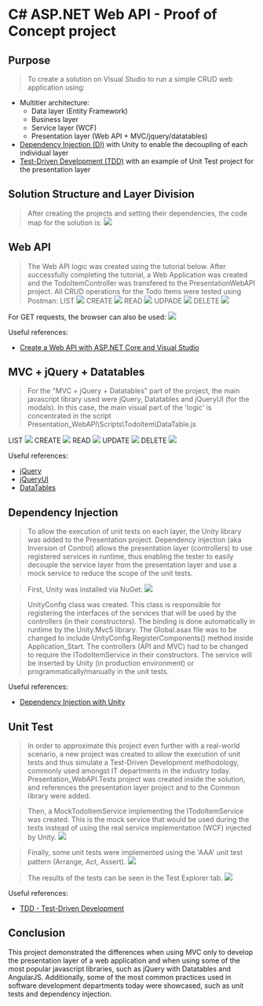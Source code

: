 # C# ASP.NET Web API - Proof of Concept project

## Purpose
> To create a solution on Visual Studio to run a simple CRUD web application using:
 * Multitier architecture:
   * Data layer (Entity Framework)
   * Business layer
   * Service  layer (WCF)
   * Presentation layer (Web API + MVC/jquery/datatables)
 * [Dependency Injection (DI)](#dependency-injection) with Unity to enable the decoupling of each individual layer
 * [Test-Driven Development (TDD)](#unit-test) with an example of Unit Test project for the presentation layer

## Solution Structure and Layer Division
> After creating the projects and setting their dependencies, the code map for the solution is:
![](https://github.com/rembertmagri/web_api/blob/master/images/architecture%20code%20map.png?raw=true)

## Web API
> The Web API logic was created using the tutorial below. After successfully completing the tutorial, a Web Application was created and the TodoItemController was transfered to the PresentationWebAPI project. All CRUD operations for the Todo Items were tested using Postman:
LIST
![](https://github.com/rembertmagri/web_api/blob/master/images/api_postman_l.png?raw=true)
CREATE
![](https://github.com/rembertmagri/web_api/blob/master/images/api_postman_c.png?raw=true)
READ
![](https://github.com/rembertmagri/web_api/blob/master/images/api_postman_r.png?raw=true)
UDPADE
![](https://github.com/rembertmagri/web_api/blob/master/images/api_postman_u.png?raw=true)
DELETE
![](https://github.com/rembertmagri/web_api/blob/master/images/api_postman_d.png?raw=true)

For GET requests, the browser can also be used:
![](https://github.com/rembertmagri/web_api/blob/master/images/api_browser_l.png?raw=true)

Useful references:
* [Create a Web API with ASP.NET Core and Visual Studio](https://docs.microsoft.com/en-us/aspnet/core/tutorials/first-web-api?view=aspnetcore-2.1)

## MVC + jQuery + Datatables

> For the "MVC + jQuery + Datatables" part of the project, the main javascript library used were jQuery, Datatables and jQueryUI (for the modals). In this case, the main visual part of the 'logic' is concentrated in the script Presentation_WebAPI\Scripts\TodoItem\DataTable.js

LIST
![](https://github.com/rembertmagri/web_api/blob/master/images/jquery_list.png?raw=true)
CREATE
![](https://github.com/rembertmagri/web_api/blob/master/images/jquery_create.png?raw=true)
READ
![](https://github.com/rembertmagri/web_api/blob/master/images/jquery_read.png?raw=true)
UPDATE
![](https://github.com/rembertmagri/web_api/blob/master/images/jquery_update.png?raw=true)
DELETE
![](https://github.com/rembertmagri/web_api/blob/master/images/jquery_delete.png?raw=true)

Useful references:
* [jQuery](https://jquery.com/)
* [jQueryUI](https://jqueryui.com/)
* [DataTables](https://datatables.net/)

## Dependency Injection

> To allow the execution of unit tests on each layer, the Unity library was added to the Presentation project. Dependency injection (aka Inversion of Control) allows the presentation layer (controllers) to use registered services in runtime, thus enabling the tester to easily decouple the service layer from the presentation layer and use a mock service to reduce the scope of the unit tests.

> First, Unity was installed via NuGet:
![](https://github.com/rembertmagri/web_api/blob/master/images/unity_nuget.png?raw=true)

> UnityConfig class was created. This class is responsible for registering the interfaces of the services that will be used by the controllers (in their constructors). The binding is done automatically in runtime by the Unity.Mvc5 library. The Global.asax file was to be changed to include UnityConfig.RegisterComponents() method inside Application_Start. The controllers (API and MVC) had to be changed to require the ITodoItemService in their constructors. The service will be inserted by Unity (in production environment) or programmatically/manually in the unit tests.

Useful references:
* [Dependency Injection with Unity](https://www.c-sharpcorner.com/article/dependency-injection-in-asp-net-mvc-5/)

## Unit Test

> In order to approximate this project even further with a real-world scenario, a new project was created to allow the execution of unit tests and thus simulate a Test-Driven Development methodology, commonly used amongst IT departments in the industry today. Presentation_WebAPI.Tests project was created inside the solution, and references the presentation layer project and to the Common library were added.

> Then, a MockTodoItemService implementing the ITodoItemService was created. This is the mock service that would be used during the tests instead of using the real service implementation (WCF) injected by Unity.
![](https://github.com/rembertmagri/web_api/blob/master/images/test_mock.png?raw=true)

> Finally, some unit tests were implemented using the 'AAA' unit test pattern (Arrange, Act, Assert).
![](https://github.com/rembertmagri/web_api/blob/master/images/test_impl.png?raw=true)

> The results of the tests can be seen in the Test Explorer tab.
![](https://github.com/rembertmagri/web_api/blob/master/images/test_results.png?raw=true)

Useful references:
* [TDD - Test-Driven Development](https://msdn.microsoft.com/en-us/library/ff847525(v=vs.100).aspx)

## Conclusion

This project demonstrated the differences when using MVC only to develop the presentation layer of a web application and when using some of the most popular javascript libraries, such as jQuery with Datatables and AngularJS. Additionally, some of the most common practices used in software development departments today were showcased, such as unit tests and dependency injection.

